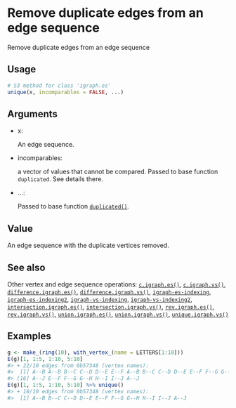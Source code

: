 # Remove duplicate edges from an edge sequence

Remove duplicate edges from an edge sequence

## Usage

``` r
# S3 method for class 'igraph.es'
unique(x, incomparables = FALSE, ...)
```

## Arguments

- x:

  An edge sequence.

- incomparables:

  a vector of values that cannot be compared. Passed to base function
  `duplicated`. See details there.

- ...:

  Passed to base function
  [`duplicated()`](https://rdrr.io/r/base/duplicated.html).

## Value

An edge sequence with the duplicate vertices removed.

## See also

Other vertex and edge sequence operations:
[`c.igraph.es()`](https://r.igraph.org/reference/c.igraph.es.md),
[`c.igraph.vs()`](https://r.igraph.org/reference/c.igraph.vs.md),
[`difference.igraph.es()`](https://r.igraph.org/reference/difference.igraph.es.md),
[`difference.igraph.vs()`](https://r.igraph.org/reference/difference.igraph.vs.md),
[`igraph-es-indexing`](https://r.igraph.org/reference/igraph-es-indexing.md),
[`igraph-es-indexing2`](https://r.igraph.org/reference/igraph-es-indexing2.md),
[`igraph-vs-indexing`](https://r.igraph.org/reference/igraph-vs-indexing.md),
[`igraph-vs-indexing2`](https://r.igraph.org/reference/igraph-vs-indexing2.md),
[`intersection.igraph.es()`](https://r.igraph.org/reference/intersection.igraph.es.md),
[`intersection.igraph.vs()`](https://r.igraph.org/reference/intersection.igraph.vs.md),
[`rev.igraph.es()`](https://r.igraph.org/reference/rev.igraph.es.md),
[`rev.igraph.vs()`](https://r.igraph.org/reference/rev.igraph.vs.md),
[`union.igraph.es()`](https://r.igraph.org/reference/union.igraph.es.md),
[`union.igraph.vs()`](https://r.igraph.org/reference/union.igraph.vs.md),
[`unique.igraph.vs()`](https://r.igraph.org/reference/unique.igraph.vs.md)

## Examples

``` r
g <- make_(ring(10), with_vertex_(name = LETTERS[1:10]))
E(g)[1, 1:5, 1:10, 5:10]
#> + 22/10 edges from 0b57348 (vertex names):
#>  [1] A--B A--B B--C C--D D--E E--F A--B B--C C--D D--E E--F F--G G--H H--I I--J
#> [16] A--J E--F F--G G--H H--I I--J A--J
E(g)[1, 1:5, 1:10, 5:10] %>% unique()
#> + 10/10 edges from 0b57348 (vertex names):
#>  [1] A--B B--C C--D D--E E--F F--G G--H H--I I--J A--J
```
